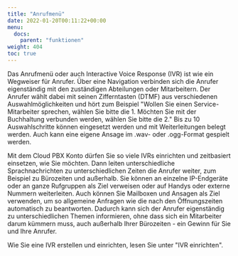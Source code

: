 ```yaml
---
title: "Anrufmenü"
date: 2022-01-20T00:11:22+00:00
menu:
  docs:
    parent: "funktionen"
weight: 404
toc: true
---
```


Das Anrufmenü oder auch Interactive Voice Response (IVR) ist wie ein Wegweiser für Anrufer. Über eine Navigation verbinden sich die Anrufer eigenständig mit den zuständigen Abteilungen oder Mitarbeitern. Der Anrufer wählt dabei mit seinen Zifferntasten (DTMF) aus verschiedenen Auswahlmöglichkeiten und hört zum Beispiel "Wollen Sie einen Service-Mitarbeiter sprechen, wählen Sie bitte die 1. Möchten Sie mit der Buchhaltung verbunden werden, wählen Sie bitte die 2." Bis zu 10 Auswahlschritte können eingesetzt werden und mit Weiterleitungen belegt werden. Auch kann eine eigene Ansage im .wav- oder .ogg-Format gespielt werden.

Mit dem Cloud PBX Konto dürfen Sie so viele IVRs einrichten und zeitbasiert einsetzen, wie Sie möchten. Dann leiten unterschiedliche Sprachnachrichten zu unterschiedlichen Zeiten die Anrufer weiter, zum Beispiel zu Bürozeiten und außerhalb. Sie können an einzelne IP-Endgeräte oder an ganze Rufgruppen als Ziel verweisen oder auf Handys oder externe Nummern weiterleiten. Auch können Sie Mailboxen und Ansagen als Ziel verwenden, um so allgemeine Anfragen wie die nach den Öffnungszeiten automatisch zu beantworten. Dadurch kann sich der Anrufer eigenständig zu unterschiedlichen Themen informieren, ohne dass sich ein Mitarbeiter darum kümmern muss, auch außerhalb Ihrer Bürozeiten - ein Gewinn für Sie und Ihre Anrufer.

Wie Sie eine IVR erstellen und einrichten, lesen Sie unter "IVR einrichten".